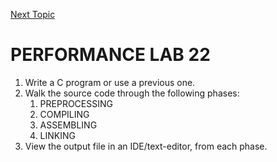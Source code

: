 <a href="https://github.com/CyberTrainingUSAF/05-C-Programming/blob/master/09_C_compiler/03_manual_linking.md" rel="Next Topoic"> Next Topic </a>

# PERFORMANCE LAB 22

1. Write a C program or use a previous one.
2. Walk the source code through the following phases:
    1. PREPROCESSING
    2. COMPILING
    3. ASSEMBLING
    4. LINKING
3. View the output file in an IDE/text-editor, from each phase.
